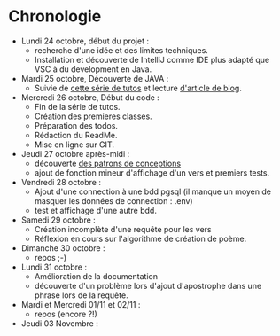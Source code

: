 
# Chronologie #

- Lundi 24 octobre, début du projet :
    - recherche d'une idée et des limites techniques.
    - Installation et découverte de IntelliJ comme IDE plus adapté que VSC à du development en Java.
- Mardi 25 octobre, Découverte de JAVA :
    - Suivie de [cette série de tutos](https://www.youtube.com/watch?v=qWb_DsW0q2g&list=PLMS9Cy4Enq5LKYxJmD1ZIu3C7f3vA00hM) et lecture [d'article de blog](https://www.digitalocean.com/community/tutorials/public-static-void-main-string-args-java-main-method).
- Mercredi 26 octobre, Début du code :
    - Fin de la série de tutos.
    - Création des premieres classes.
    - Préparation des todos.
    - Rédaction du ReadMe.
    - Mise en ligne sur GIT.
- Jeudi 27 octobre après-midi :
    - découverte [des patrons de conceptions](https://refactoring.guru/fr/design-patterns/catalog)
    - ajout de fonction mineur d'affichage d'un vers et premiers tests.
- Vendredi 28 octobre :
    - Ajout d'une connection à une bdd pgsql (il manque un moyen de masquer les données de connection : .env)
    - test et affichage d'une autre bdd.
- Samedi 29 octobre :
    - Création incomplète d'une requête pour les vers
    - Réflexion en cours sur l'algorithme de création de poème.
- Dimanche 30 octobre : 
  - repos ;-)
- Lundi 31 octobre : 
  - Amélioration de la documentation
  - découverte d'un problème lors d'ajout d'apostrophe dans une phrase lors de la requête.
- Mardi et Mercredi  01/11 et 02/11 :
  - repos (encore ?!)
- Jeudi 03 Novembre :